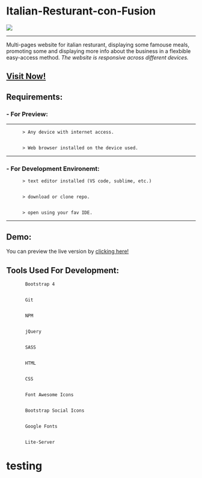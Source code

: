 # Italian-Resturant-con-Fusion 
![](img/logo.png)

---
Multi-pages website for italian resturant, displaying some famouse meals, promoting some and displaying more info about the business in a flexbible easy-access method.
*The website is responsive across different devices.*




## [Visit Now!](https://reverent-varahamihira-2dc065.netlify.com)



   ## Requirements:


  ### - For Preview:
   ---


          > Any device with internet access.


          > Web browser installed on the device used.

 ---

  ### - For Development Environemt:


          > text editor installed (VS code, sublime, etc.)


          > download or clone repo.


          > open using your fav IDE.

---
## Demo:


You can preview the live version by [clicking here!](https://reverent-varahamihira-2dc065.netlify.com)


## Tools Used For Development:


           Bootstrap 4 


           Git


           NPM


           jQuery


           SASS


           HTML


           CSS
           
           
           Font Awesome Icons
           
           
           Bootstrap Social Icons


           Google Fonts
           

           Lite-Server
               
# testing
